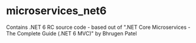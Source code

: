 # microservices_net6
Contains .NET 6 RC source code - based out of ".NET Core Microservices - The Complete Guide (.NET 6 MVC)" by Bhrugen Patel
